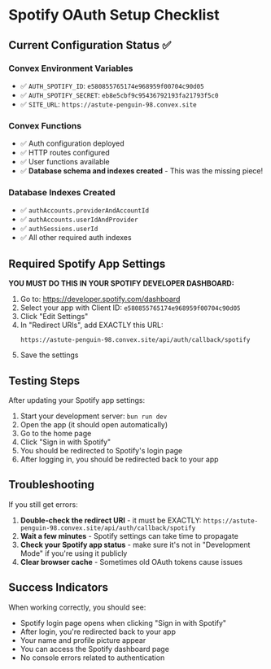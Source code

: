 # Spotify OAuth Setup Checklist

## Current Configuration Status ✅

### Convex Environment Variables
- ✅ `AUTH_SPOTIFY_ID`: `e580855765174e968959f00704c90d05`
- ✅ `AUTH_SPOTIFY_SECRET`: `eb8e5cbf9c95436792193fa21793f5c0`  
- ✅ `SITE_URL`: `https://astute-penguin-98.convex.site`

### Convex Functions
- ✅ Auth configuration deployed
- ✅ HTTP routes configured
- ✅ User functions available
- ✅ **Database schema and indexes created** - This was the missing piece!

### Database Indexes Created
- ✅ `authAccounts.providerAndAccountId` 
- ✅ `authAccounts.userIdAndProvider`
- ✅ `authSessions.userId`
- ✅ All other required auth indexes

## Required Spotify App Settings

**YOU MUST DO THIS IN YOUR SPOTIFY DEVELOPER DASHBOARD:**

1. Go to: https://developer.spotify.com/dashboard
2. Select your app with Client ID: `e580855765174e968959f00704c90d05`
3. Click "Edit Settings"
4. In "Redirect URIs", add EXACTLY this URL:
   ```
   https://astute-penguin-98.convex.site/api/auth/callback/spotify
   ```
5. Save the settings

## Testing Steps

After updating your Spotify app settings:

1. Start your development server: `bun run dev`
2. Open the app (it should open automatically)
3. Go to the home page
4. Click "Sign in with Spotify"
5. You should be redirected to Spotify's login page
6. After logging in, you should be redirected back to your app

## Troubleshooting

If you still get errors:

1. **Double-check the redirect URI** - it must be EXACTLY: `https://astute-penguin-98.convex.site/api/auth/callback/spotify`
2. **Wait a few minutes** - Spotify settings can take time to propagate
3. **Check your Spotify app status** - make sure it's not in "Development Mode" if you're using it publicly
4. **Clear browser cache** - Sometimes old OAuth tokens cause issues

## Success Indicators

When working correctly, you should see:
- Spotify login page opens when clicking "Sign in with Spotify"
- After login, you're redirected back to your app
- Your name and profile picture appear
- You can access the Spotify dashboard page
- No console errors related to authentication
